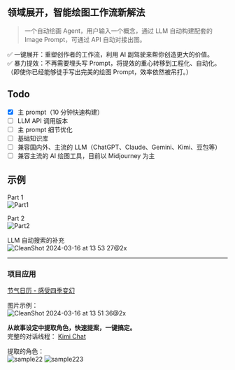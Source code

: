 ## 领域展开，智能绘图工作流新解法  
> 一个自动绘画 Agent，用户输入一个概念，通过 LLM 自动构建配套的 Image Prompt，可通过 API 自动对接出图。

✅ 一键展开：重塑创作者的工作流，利用 AI 副驾驶来帮你创造更大的价值。  
✅ 暴力提效：不再需要埋头写 Prompt，将提效的重心转移到工程化、自动化。（即使你已经能够徒手写出完美的绘图 Prompt，效率依然被吊打。）

## Todo  
- [x] 主 prompt（10 分钟快速构建）
- [ ] LLM API 调用版本  
- [ ] 主 prompt 细节优化
- [ ] 基础知识库
- [ ] 兼容国内外、主流的 LLM（ChatGPT、Claude、Gemini、Kimi、豆包等）
- [ ] 兼容主流的 AI 绘图工具，目前以 Midjourney 为主

## 示例  
Part 1  
![Part1](https://github.com/jerlinn/AutoPainting-Agent/assets/91647085/e9777bf6-6943-44f9-9bd3-f8a98f538d5a)

Part 2  
![Part2](https://github.com/jerlinn/AutoPainting-Agent/assets/91647085/850ce5f1-d0c3-46c5-8351-baa70b82b32e)

LLM 自动搜索的补充  
![CleanShot 2024-03-16 at 13 53 27@2x](https://github.com/jerlinn/AutoPainting-Agent/assets/91647085/8b77f87a-5639-47d5-b731-54589ded4cf4)

---

### 项目应用  
[节气日历 - 感受四季变幻](https://apps.apple.com/cn/app/%E8%8A%82%E6%B0%94%E6%97%A5%E5%8E%86-%E6%84%9F%E5%8F%97%E5%9B%9B%E5%AD%A3%E5%8F%98%E5%B9%BB/id6466749016)

图片示例：  
![CleanShot 2024-03-16 at 13 51 36@2x](https://github.com/jerlinn/AutoPainting-Agent/assets/91647085/f4fc392f-8f17-47d9-aaa9-ad16286b9f14)

**从故事设定中提取角色，快速提案，一键搞定。**  
完整的对话线程：
[Kimi Chat](https://kimi.moonshot.cn/share/cnrgp6gnsmml81vh9pvg)

提取的角色：  
![sample22](https://github.com/jerlinn/AutoPainting-Agent/assets/91647085/fe252242-9a3c-4d45-b6c7-8107c47d92e1)
![sample223](https://github.com/jerlinn/AutoPainting-Agent/assets/91647085/47e74ddd-3613-402d-8260-5b2b4b6b93f4)


